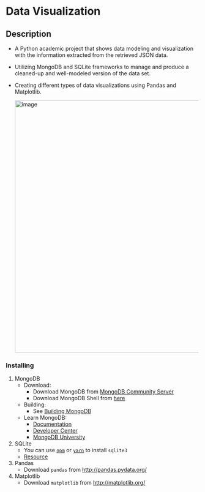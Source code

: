 # Data Visualization

## Description
* A Python academic project that shows data modeling and visualization with the information extracted from the retrieved JSON data.
* Utilizing MongoDB and SQLite frameworks to manage and produce a cleaned-up and well-modeled version of the data set.
* Creating different types of data visualizations using Pandas and Matplotlib.

  <img width="660" alt="image" src="https://github.com/user-attachments/assets/ceb66644-7707-4327-998d-343334d9fdf9">

### Installing

1. MongoDB
   * Download:
     - Download MongoDB from [MongoDB Community Server](https://www.mongodb.com/try/download/community)
     - Download MongoDB Shell from [here](https://www.mongodb.com/try/download/shell)
   * Building:
     - See [Building MongoDB](docs/building.md)
   * Learn MongoDB:
     - [Documentation](https://docs.mongodb.com/manual)
     - [Developer Center](https://www.mongodb.com/developer)
     - [MongoDB University](https://learn.mongodb.com)
3. SQLite
   * You can use [`npm`](https://github.com/npm/cli) or [`yarn`](https://github.com/yarnpkg/yarn) to install `sqlite3`
   * [Resource](https://www.sqlite.org/docs.html)
5. Pandas
   * Download `pandas` from http://pandas.pydata.org/
6. Matplotlib
   * Download `matplotlib` from http://matplotlib.org/
